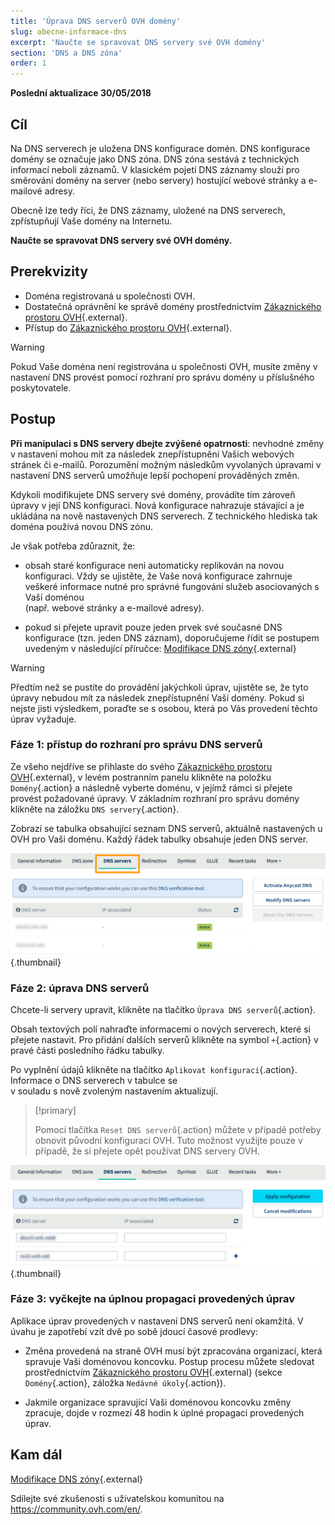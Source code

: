```yaml
---
title: 'Úprava DNS serverů OVH domény'
slug: obecne-informace-dns
excerpt: 'Naučte se spravovat DNS servery své OVH domény'
section: 'DNS a DNS zóna'
order: 1
---
```


**Poslední aktualizace 30/05/2018**

## Cíl

Na DNS serverech je uložena DNS konfigurace domén. DNS konfigurace domény se označuje jako DNS zóna. DNS zóna sestává z technických informací neboli záznamů. V klasickém pojetí DNS záznamy slouží pro směrování domény na server (nebo servery) hostující webové stránky a e-mailové adresy.

Obecně lze tedy říci, že DNS záznamy, uložené na DNS serverech, zpřístupňují Vaše domény na Internetu.

**Naučte se spravovat DNS servery své OVH domény.**

## Prerekvizity

- Doména registrovaná u společnosti OVH.
- Dostatečná oprávnění ke správě domény prostřednictvím [Zákaznického prostoru OVH](https://www.ovh.com/auth/?action=gotomanager){.external}.
- Přístup do [Zákaznického prostoru OVH](https://www.ovh.com/auth/?action=gotomanager){.external}.

> [!warning]
>
> Pokud Vaše doména není registrována u společnosti OVH, musíte změny v nastavení DNS provést pomocí rozhraní pro správu domény u příslušného poskytovatele.
>

## Postup

**Při manipulaci s DNS servery dbejte zvýšené opatrnosti**: nevhodné změny v nastavení mohou mít za následek znepřístupnění Vašich webových stránek či e-mailů. Porozumění možným následkům vyvolaných úpravami v nastavení DNS serverů umožňuje lepší pochopení prováděných změn.

Kdykoli modifikujete DNS servery své domény, provádíte tím zároveň úpravy v její DNS konfiguraci. Nová konfigurace nahrazuje stávající a je ukládána na nově nastavených DNS serverech. Z technického hlediska tak doména používá novou DNS zónu.

Je však potřeba zdůraznit, že:

- obsah staré konfigurace není automaticky replikován na novou konfiguraci. Vždy se ujistěte, že Vaše nová konfigurace zahrnuje veškeré informace nutné pro správné fungování služeb asociovaných s Vaší doménou </br>(např. webové stránky a e-mailové adresy).

- pokud si přejete upravit pouze jeden prvek své současné DNS konfigurace (tzn. jeden DNS záznam), doporučujeme řídit se postupem uvedeným v následující příručce: [Modifikace DNS zóny](https://docs.ovh.com/cz/cs/domains/modifikace-dns-zony/){.external}

> [!warning]
>
> Předtím než se pustíte do provádění jakýchkoli úprav, ujistěte se, že tyto úpravy nebudou mít za následek znepřístupnění Vaší domény. Pokud si nejste jisti výsledkem, poraďte se s osobou, která po Vás provedení těchto úprav vyžaduje.
>

### Fáze 1: přístup do rozhraní pro správu DNS serverů

Ze všeho nejdříve se přihlaste do svého [Zákaznického prostoru OVH](https://www.ovh.com/auth/?action=gotomanager){.external}, v levém postranním panelu klikněte na položku `Domény`{.action} a následně vyberte doménu, v jejímž rámci si přejete provést požadované úpravy. V základním rozhraní pro správu domény klikněte na záložku `DNS servery`{.action}.

Zobrazí se tabulka obsahující seznam DNS serverů, aktuálně nastavených u OVH pro Vaši doménu. Každý řádek tabulky obsahuje jeden DNS server.

![dnsserver](images/edit-dns-server-ovh-step1.png){.thumbnail}

### Fáze 2: úprava DNS serverů

Chcete-li servery upravit, klikněte na tlačítko `Úprava DNS serverů`{.action}.

Obsah textových polí nahraďte informacemi o nových serverech, které si přejete nastavit. Pro přidání dalších serverů klikněte na symbol `+`{.action} v pravé části posledního řádku tabulky.

Po vyplnění údajů klikněte na tlačítko `Aplikovat konfiguraci`{.action}. Informace o DNS serverech v tabulce se </br>v souladu s nově zvoleným nastavením aktualizují.

> [!primary]
>
> Pomocí tlačítka `Reset DNS serverů`{.action} můžete v případě potřeby obnovit původní konfiguraci OVH. Tuto možnost využijte pouze v případě, že si přejete opět používat DNS servery OVH. 
>

![dnsserver](images/edit-dns-server-ovh-step2.png){.thumbnail}

### Fáze 3: vyčkejte na úplnou propagaci provedených úprav

Aplikace úprav provedených v nastavení DNS serverů není okamžitá. V úvahu je zapotřebí vzít dvě po sobě jdoucí časové prodlevy:

- Změna provedená na straně OVH musí být zpracována organizací, která spravuje Vaši doménovou koncovku. Postup procesu můžete sledovat prostřednictvím [Zákaznického prostoru OVH](https://www.ovh.com/auth/?action=gotomanager){.external} (sekce `Domény`{.action}, záložka `Nedávné úkoly`{.action}).

- Jakmile organizace spravující Vaši doménovou koncovku změny zpracuje, dojde v rozmezí 48 hodin k úplné propagaci provedených úprav.

## Kam dál

[Modifikace DNS zóny](https://docs.ovh.com/cz/cs/domains/modifikace-dns-zony/){.external}

Sdílejte své zkušenosti s uživatelskou komunitou na <https://community.ovh.com/en/>.